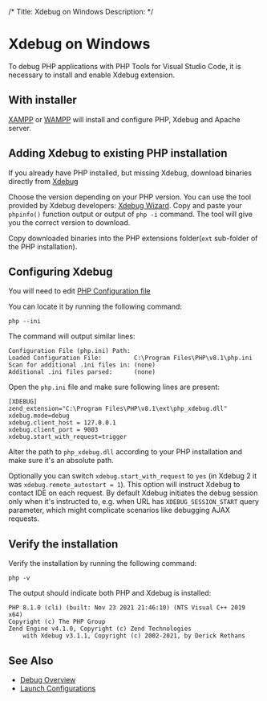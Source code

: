 /*
Title: Xdebug on Windows
Description:
*/

# Xdebug on Windows

To debug PHP applications with PHP Tools for Visual Studio Code, it is necessary to install and enable Xdebug extension.

## With installer

[XAMPP](https://www.apachefriends.org) or [WAMPP](https://www.wampserver.com) will install and configure PHP, Xdebug and Apache server. 

## Adding Xdebug to existing PHP installation

If you already have PHP installed, but missing Xdebug, download binaries directly from [Xdebug](https://xdebug.org/download#releases)

Choose the version depending on your PHP version. You can use the tool provided by Xdebug developers: [Xdebug Wizard](http://xdebug.org/wizard.php). Copy and paste your `phpinfo()` function output or output of `php -i` command. The tool will give you the correct version to download.

Copy downloaded binaries into the PHP extensions folder(`ext` sub-folder of the PHP installation).

## Configuring Xdebug

You will need to edit [PHP Configuration file](http://php.net/manual/en/configuration.file.php)

You can locate it by running the following command:

```
php --ini
```

The command will output similar lines:
```
Configuration File (php.ini) Path:
Loaded Configuration File:         C:\Program Files\PHP\v8.1\php.ini
Scan for additional .ini files in: (none)
Additional .ini files parsed:      (none)
```

Open the `php.ini` file and make sure following lines are present:

```
[XDEBUG]
zend_extension="C:\Program Files\PHP\v8.1\ext\php_xdebug.dll"
xdebug.mode=debug
xdebug.client_host = 127.0.0.1
xdebug.client_port = 9003
xdebug.start_with_request=trigger
```

Alter the path to `php_xdebug.dll` according to your PHP installation and make sure it's an absolute path.

Optionally you can switch `xdebug.start_with_request` to `yes` (in Xdebug 2 it was `xdebug.remote_autostart = 1`). This option will instruct Xdebug to contact IDE on each request. By default Xdebug initiates the debug session only when it's instructed to, e.g. when URL has `XDEBUG_SESSION_START` query parameter, which might complicate scenarios like debugging AJAX requests.

## Verify the installation

Verify the installation by running the following command:

```
php -v
```

The output should indicate both PHP and Xdebug is installed:

```
PHP 8.1.0 (cli) (built: Nov 23 2021 21:46:10) (NTS Visual C++ 2019 x64)
Copyright (c) The PHP Group
Zend Engine v4.1.0, Copyright (c) Zend Technologies
    with Xdebug v3.1.1, Copyright (c) 2002-2021, by Derick Rethans
```

## See Also

- [Debug Overview](.)
- [Launch Configurations](launch-json)
